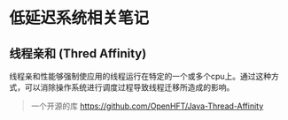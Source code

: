 # 低延迟系统相关笔记

## 线程亲和 (Thred Affinity)
线程亲和性能够强制使应用的线程运行在特定的一个或多个cpu上。通过这种方式，可以消除操作系统进行调度过程导致线程迁移所造成的影响。
> 一个开源的库 https://github.com/OpenHFT/Java-Thread-Affinity
